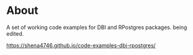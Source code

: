 # About

A set of working code examples for DBI and RPostgres packages.
being edited.

<https://shena4746.github.io/code-examples-dbi-rpostgres/>
